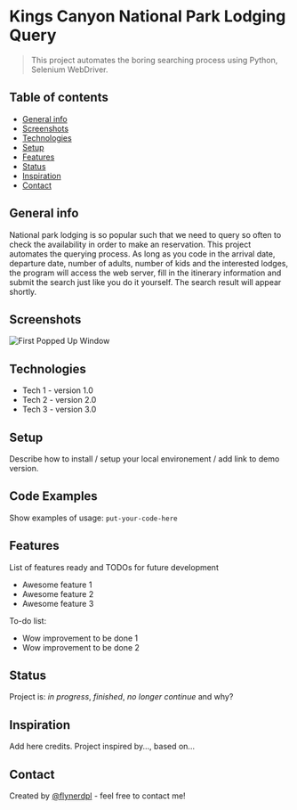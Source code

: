 # Kings Canyon National Park Lodging Query
> This project automates the boring searching process using Python, Selenium WebDriver.

## Table of contents
* [General info](#general-info)
* [Screenshots](#screenshots)
* [Technologies](#technologies)
* [Setup](#setup)
* [Features](#features)
* [Status](#status)
* [Inspiration](#inspiration)
* [Contact](#contact)

## General info
National park lodging is so popular such that we need to query so often to check the availability in order to make an reservation. This project automates the querying process. As long as you code in the arrival date, departure date, number of adults, number of kids and the interested lodges, the program will access the web server, fill in the itinerary information and submit the search just like you do it yourself. The search result will appear shortly.

## Screenshots
![First Popped Up Window](./img/screenshot.png)

## Technologies
* Tech 1 - version 1.0
* Tech 2 - version 2.0
* Tech 3 - version 3.0

## Setup
Describe how to install / setup your local environement / add link to demo version.

## Code Examples
Show examples of usage:
`put-your-code-here`

## Features
List of features ready and TODOs for future development
* Awesome feature 1
* Awesome feature 2
* Awesome feature 3

To-do list:
* Wow improvement to be done 1
* Wow improvement to be done 2

## Status
Project is: _in progress_, _finished_, _no longer continue_ and why?

## Inspiration
Add here credits. Project inspired by..., based on...

## Contact
Created by [@flynerdpl](https://www.flynerd.pl/) - feel free to contact me!
